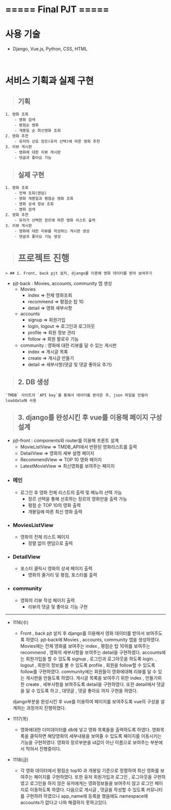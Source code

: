 # ===== Final PJT =====


# 사용 기술
- Django, Vue.js, Python, CSS, HTML  
<br>

# 서비스 기획과 실제 구현
> ## 기획
    1. 영화 조회
        - 영화 검색
        - 평점순 영화
        - 개봉일 순 최신영화 조회
    2. 영화 추천
        - 유저의 선호 장르(유저 선택)에 따른 영화 추천
    3. 리뷰 게시판
        - 영화에 대한 리뷰 게시판
        - 댓글과 좋아요 기능

> ## 실제 구현
    1. 영화 조회
        - 전체 조회(랜덤)
        - 영화 개봉일과 평점순 영화 조회
        - 영화 상세 정보 조회
        - 영화 검색
    2. 영화 추천
        - 유저가 선택한 장르에 따른 영화 리스트 출력
    3. 리뷰 게시판
        - 영화에 대한 리뷰를 작성하는 게시판 생성
        - 댓글과 좋아요 기능 생성

> # 프로젝트 진행  
    > ## 1. Front, back pjt 설치, django를 이용해 영화 데이터를 받아 보여주기
   - pjt-back : Movies, accounts, community 앱 생성
     - Movies
       - index => 전체 영화조회
       - recommend => 평점순 탑 10
       - detail => 영화 세부사항
     - accounts
       - signup => 회원가입
       - login, logout => 로그인과 로그아웃
       - profile => 회원 정보 관리
       - follow => 회원 팔로우 기능
     - community : 영화에 대한 리뷰를 달 수 있는 게시판
       - index => 게시글 목록
       - create => 게시글 만들기
       - detail => 세부사항(댓글 및 댓글 좋아요 추가)

> ## 2. DB 생성
    `TMDB` 사이트의 `API key`를 통해서 데이터를 받아온 후, json 파일을 만들어 loaddata해 사용

> ## 3. django를 완성시킨 후 vue를 이용해 페이지 구성 설계
  - pjt-front : components와 router를 이용해 프론트 설계
    - MovieListView => TMDB_API에서 반환된 영화리스트를 출력
    - DetailView => 영화의 세부 설명 페이지
    - RecommendView =>  TOP 10 영화 페이지
    - LatestMovieView => 최신영화를 보여주는 페이지
 - ### 메인
   - 로그인 후 영화 전체 리스트의 출력 및 메뉴의 선택 가능
     - 장르 선택을 통해 선호하는 장르의 영화만을 출력 가능
     - 평점 순 TOP 10의 영화 출력
     - 개봉일에 따른 최신 영화 출력
 - ### MoviesListView
   - 영화의 전체 리스트 페이지
     - 정렬 없이 랜덤으로 출력
 - ### DetailView
   - 포스터 클릭시 영화의 상세 페이지 출력
     - 영화의 줄거리 및 평점, 포스터를 출력
 - ### community
   - 영화의 리뷰 작성 페이지 출력
     - 리뷰의 댓글 및 좋아요 기능 구현












---
- 1116(수)
    - Front , back pjt 설치 후 django를 이용해서 영화 데이터를 받아서 보여주도록 하였다.
    pjt-back에 Movies , accounts, community 앱을 생성하였다.
    Movies에는 전체 영화를 보여주는 index , 평점순 탑 10위를 보여주는 recommend , 영화의 세부사항을 보여주는 detail을 구현하였다.
    accounts에는 회원가입을 할 수 있도록 signup , 로그인과 로그아웃을 하도록 login. , logout , 회원의 정보를 볼 수 있도록 profile , 회원을 follow할 수 있도록 follow를 구현하였다.
    community에는 회원들이 영화에대해 리뷰를 달 수 있는 게시판을 만들도록 하였다.
    게시글 목록을 보여주기 위한 index , 만들기위한 create , 세부사항을 보여주도록 detail을 구현하였다. 또한 detail에서 댓글을 달 수 있도록 하고 , 대댓글 , 댓글 좋아요 까지 구현을 하였다.

    django부분을 완성시킨 후 vue를 이용하여 페이지를 보여주도록 vue의 구성을 설계하는 과정까지 진행하였다.

- 1117(목)
    - 영화에대한 더미데이터를 db에 넣고 영화 목록들을 출력하도록 하였다. 영화목록을 클릭하면 해당영화의 세부내용을 보여줄 수 있도록 페이지를 이동시키는 기능을 구현하였다. 영화의 장르부분을 id값이 아닌 이름으로 보여주는 부분에서 막혀서 진행중이다.

- 1118(금)
    - 각 영화 데이터에서 평점순 top10 과 개봉일 기준으로 정렬하여 최신 영화를 보여주는 페이지를 구현하였다. 또한 유저 회원가입과 로그인 , 로그아웃을 구현하였고 로그인을 하지 않은 유저에게는 영화정보들을 보여주지 않고 로그인 페이지로 이동하도록 하였다. 다음으로 게시글 , 댓글을 작성할 수 있도록 커뮤니티를 구현하려 하였으나 app_name에 등록을 했음에도 namespace에 accounts가 없다고 나와 해결하지 못하고있다.
